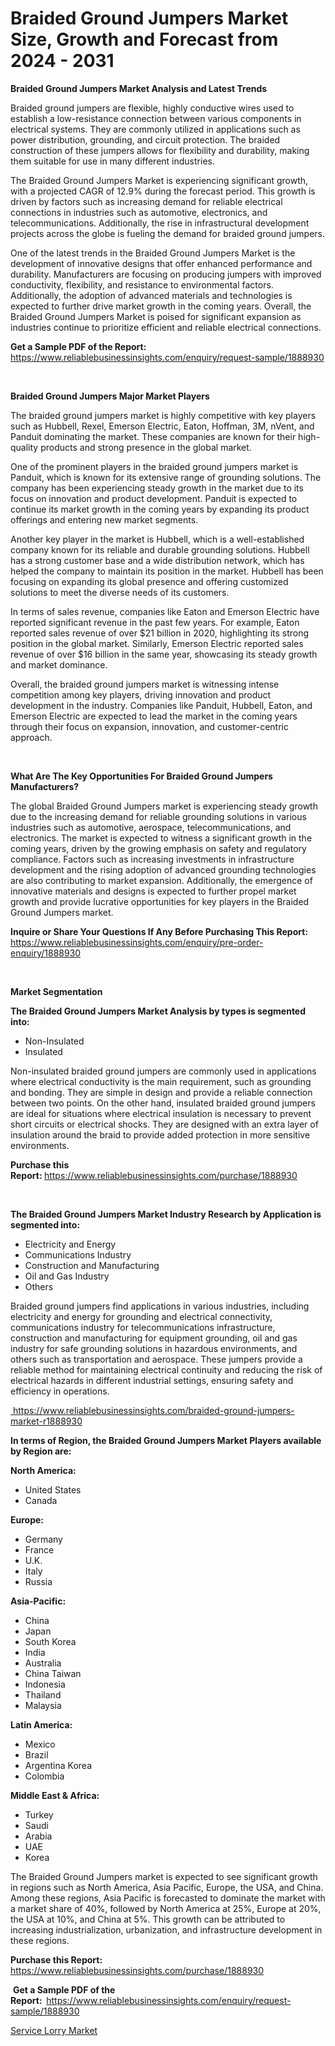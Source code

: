 <p><h1>Braided Ground Jumpers Market Size, Growth and Forecast from 2024 - 2031</h1></p><p><strong>Braided Ground Jumpers Market Analysis and Latest Trends</strong></p>
<p><p>Braided ground jumpers are flexible, highly conductive wires used to establish a low-resistance connection between various components in electrical systems. They are commonly utilized in applications such as power distribution, grounding, and circuit protection. The braided construction of these jumpers allows for flexibility and durability, making them suitable for use in many different industries.</p><p>The Braided Ground Jumpers Market is experiencing significant growth, with a projected CAGR of 12.9% during the forecast period. This growth is driven by factors such as increasing demand for reliable electrical connections in industries such as automotive, electronics, and telecommunications. Additionally, the rise in infrastructural development projects across the globe is fueling the demand for braided ground jumpers.</p><p>One of the latest trends in the Braided Ground Jumpers Market is the development of innovative designs that offer enhanced performance and durability. Manufacturers are focusing on producing jumpers with improved conductivity, flexibility, and resistance to environmental factors. Additionally, the adoption of advanced materials and technologies is expected to further drive market growth in the coming years. Overall, the Braided Ground Jumpers Market is poised for significant expansion as industries continue to prioritize efficient and reliable electrical connections.</p></p>
<p><strong>Get a Sample PDF of the Report:&nbsp;</strong> <a href="https://www.reliablebusinessinsights.com/enquiry/request-sample/1888930">https://www.reliablebusinessinsights.com/enquiry/request-sample/1888930</a></p>
<p>&nbsp;</p>
<p><strong>Braided Ground Jumpers Major Market Players</strong></p>
<p><p>The braided ground jumpers market is highly competitive with key players such as Hubbell, Rexel, Emerson Electric, Eaton, Hoffman, 3M, nVent, and Panduit dominating the market. These companies are known for their high-quality products and strong presence in the global market.</p><p>One of the prominent players in the braided ground jumpers market is Panduit, which is known for its extensive range of grounding solutions. The company has been experiencing steady growth in the market due to its focus on innovation and product development. Panduit is expected to continue its market growth in the coming years by expanding its product offerings and entering new market segments.</p><p>Another key player in the market is Hubbell, which is a well-established company known for its reliable and durable grounding solutions. Hubbell has a strong customer base and a wide distribution network, which has helped the company to maintain its position in the market. Hubbell has been focusing on expanding its global presence and offering customized solutions to meet the diverse needs of its customers.</p><p>In terms of sales revenue, companies like Eaton and Emerson Electric have reported significant revenue in the past few years. For example, Eaton reported sales revenue of over $21 billion in 2020, highlighting its strong position in the global market. Similarly, Emerson Electric reported sales revenue of over $16 billion in the same year, showcasing its steady growth and market dominance.</p><p>Overall, the braided ground jumpers market is witnessing intense competition among key players, driving innovation and product development in the industry. Companies like Panduit, Hubbell, Eaton, and Emerson Electric are expected to lead the market in the coming years through their focus on expansion, innovation, and customer-centric approach.</p></p>
<p>&nbsp;</p>
<p><strong>What Are The Key Opportunities For Braided Ground Jumpers Manufacturers?</strong></p>
<p><p>The global Braided Ground Jumpers market is experiencing steady growth due to the increasing demand for reliable grounding solutions in various industries such as automotive, aerospace, telecommunications, and electronics. The market is expected to witness a significant growth in the coming years, driven by the growing emphasis on safety and regulatory compliance. Factors such as increasing investments in infrastructure development and the rising adoption of advanced grounding technologies are also contributing to market expansion. Additionally, the emergence of innovative materials and designs is expected to further propel market growth and provide lucrative opportunities for key players in the Braided Ground Jumpers market.</p></p>
<p><strong>Inquire or Share Your Questions If Any Before Purchasing This Report:</strong> <a href="https://www.reliablebusinessinsights.com/enquiry/pre-order-enquiry/1888930">https://www.reliablebusinessinsights.com/enquiry/pre-order-enquiry/1888930</a></p>
<p>&nbsp;</p>
<p><strong>Market Segmentation</strong></p>
<p><strong>The Braided Ground Jumpers Market Analysis by types is segmented into:</strong></p>
<p><ul><li>Non-Insulated</li><li>Insulated</li></ul></p>
<p><p>Non-insulated braided ground jumpers are commonly used in applications where electrical conductivity is the main requirement, such as grounding and bonding. They are simple in design and provide a reliable connection between two points. On the other hand, insulated braided ground jumpers are ideal for situations where electrical insulation is necessary to prevent short circuits or electrical shocks. They are designed with an extra layer of insulation around the braid to provide added protection in more sensitive environments.</p></p>
<p><strong>Purchase this Report:&nbsp;</strong><a href="https://www.reliablebusinessinsights.com/purchase/1888930">https://www.reliablebusinessinsights.com/purchase/1888930</a></p>
<p>&nbsp;</p>
<p><strong>The Braided Ground Jumpers Market Industry Research by Application is segmented into:</strong></p>
<p><ul><li>Electricity and Energy</li><li>Communications Industry</li><li>Construction and Manufacturing</li><li>Oil and Gas Industry</li><li>Others</li></ul></p>
<p><p>Braided ground jumpers find applications in various industries, including electricity and energy for grounding and electrical connectivity, communications industry for telecommunications infrastructure, construction and manufacturing for equipment grounding, oil and gas industry for safe grounding solutions in hazardous environments, and others such as transportation and aerospace. These jumpers provide a reliable method for maintaining electrical continuity and reducing the risk of electrical hazards in different industrial settings, ensuring safety and efficiency in operations.</p></p>
<p><a href="https://www.reliablebusinessinsights.com/braided-ground-jumpers-market-r1888930">&nbsp;https://www.reliablebusinessinsights.com/braided-ground-jumpers-market-r1888930</a></p>
<p><strong>In terms of Region, the Braided Ground Jumpers Market Players available by Region are:</strong></p>
<p>
    <p> <strong> North America: </strong>
        <ul>
            <li>United States</li>
            <li>Canada</li>
        </ul>
        </p> 
    <p> <strong> Europe: </strong>
        <ul>
            <li>Germany</li>
            <li>France</li>
            <li>U.K.</li>
            <li>Italy</li>
            <li>Russia</li>
        </ul>
        </p> 
    <p> <strong> Asia-Pacific: </strong>
        <ul>
            <li>China</li>
            <li>Japan</li>
            <li>South Korea</li>
            <li>India</li>
            <li>Australia</li>
            <li>China Taiwan</li>
            <li>Indonesia</li>
            <li>Thailand</li>
            <li>Malaysia</li>
        </ul>
        </p> 
    <p> <strong> Latin America: </strong>
        <ul>
            <li>Mexico</li>
            <li>Brazil</li>
            <li>Argentina Korea</li>
            <li>Colombia</li>
        </ul>
        </p> 
    <p> <strong> Middle East & Africa: </strong>
        <ul>
            <li>Turkey</li>
            <li>Saudi</li>
            <li>Arabia</li>
            <li>UAE</li>
            <li>Korea</li>
        </ul>
    </p>
    </p>
<p><p>The Braided Ground Jumpers market is expected to see significant growth in regions such as North America, Asia Pacific, Europe, the USA, and China. Among these regions, Asia Pacific is forecasted to dominate the market with a market share of 40%, followed by North America at 25%, Europe at 20%, the USA at 10%, and China at 5%. This growth can be attributed to increasing industrialization, urbanization, and infrastructure development in these regions.</p></p>
<p><strong>Purchase this Report: </strong><a href="https://www.reliablebusinessinsights.com/purchase/1888930">https://www.reliablebusinessinsights.com/purchase/1888930</a></p>
<p>&nbsp;<strong>Get a Sample PDF of the Report:&nbsp;&nbsp;</strong><a href="https://www.reliablebusinessinsights.com/enquiry/request-sample/1888930">https://www.reliablebusinessinsights.com/enquiry/request-sample/1888930</a></p>
<p><strong></strong></p>
<p><p><a href="https://view.publitas.com/reportprime-1/global-service-lorry-market-size-is-expected-to-experience-a-cagr-of-14-7-through-2024-2031-according-to-industry-projections/">Service Lorry Market</a></p></p>